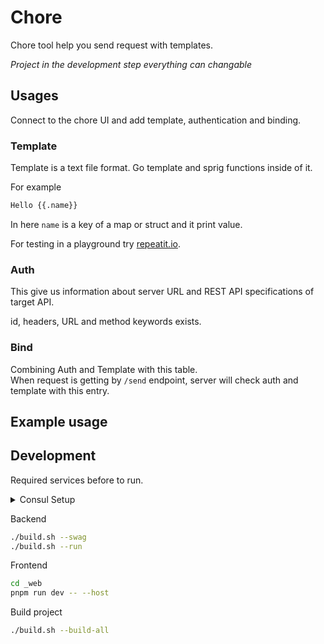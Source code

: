 # Chore

Chore tool help you send request with templates.

_Project in the development step everything can changable_

## Usages

Connect to the chore UI and add template, authentication and binding.

### Template

Template is a text file format. Go template and sprig functions inside of it.

For example

```txt
Hello {{.name}}
```

In here `name` is a key of a map or struct and it print value.

For testing in a playground try [repeatit.io](repeatit.io).

### Auth

This give us information about server URL and REST API specifications of target API.

id, headers, URL and method keywords exists.

### Bind

Combining Auth and Template with this table.  
When request is getting by `/send` endpoint, server will check auth and template with this entry.

## Example usage



## Development

Required services before to run.

<details><summary>Consul Setup</summary>

```sh
docker run -it --rm --name=dev-consul --net=host consul:1.10.4
```

</details>

Backend

```sh
./build.sh --swag
./build.sh --run
```

Frontend

```sh
cd _web
pnpm run dev -- --host
```

Build project

```sh
./build.sh --build-all
```
